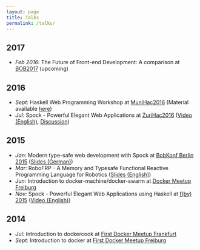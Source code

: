 ```yaml
---
layout: page
title: Talks
permalink: /talks/
---
```


## 2017
* *Feb 2016*: The Future of Front-end Development: A comparison at [BOB2017][bob-2017] (upcoming)


## 2016
* *Sept*: Haskell Web Programming Workshop at [MuniHac2016][munihac2016] (Material available [here][munihac2016-material])
* *Jul*: Spock - Powerful Elegant Web Applications at [ZuriHac2016][zurihac2016] ([Video (English)][zurihac2016-video], [Discussion][zurihac2016-video-reddit])

## 2015
* *Jan:* Modern type-safe web development with Spock at [BobKonf Berlin 2015][bob-2015] ([Slides (German)][bob-2015-slides])
* *Mar:* RoboFRP - A Memory and Typesafe Functional Reactive Programming Language for Robotics ([Slides (English)][robofrp-2015])
* *Jun:* Introduction to docker-machine/docker-swarm at [Docker Meetup Freiburg][docker-2015-06]
* *Nov:* Spock - Powerful Elegant Web Applications using Haskell at [f(by) 2015][fby-2015] ([Video (English)][spock-2015])

## 2014
* *Jul:* Introduction to dockercook at [First Docker Meetup Frankfurt][docker-2014-07]
* *Sept:* Introduction to docker at [First Docker Meetup Freiburg][docker-2014-09]

[bob-2017]: http://bobkonf.de/2017/athiemann.html
[docker-2014-07]: http://www.meetup.com/de/Docker-Frankfurt/events/182122512/
[docker-2014-09]: http://www.meetup.com/de/Docker-Freiburg/events/198908842/
[docker-2015-06]: http://www.meetup.com/de/Docker-Freiburg/events/222697854/
[bob-2015-slides]: https://dl.dropboxusercontent.com/u/15078797/talks/typesafe-webdev-2015.pdf
[bob-2015]: http://bobkonf.de/2015/thiemann.html
[robofrp-2015]: https://www.dropbox.com/s/lrc2x1k4c4p8gaj/Bachelorarbeit2015.pdf
[spock-2015]: https://www.youtube.com/watch?v=kNqsOBrCbLo
[fby-2015]: http://fby.by/en/
[zurihac2016]: https://wiki.haskell.org/ZuriHac2016#Alexander_Thiemann
[zurihac2016-video]: https://www.youtube.com/watch?v=-b-Oz6y-n_Y
[zurihac2016-video-reddit]: https://www.reddit.com/r/haskell/comments/51ka1m/zurihac_2016_powerful_elegant_web_applications/
[munihac2016]: https://wiki.haskell.org/MuniHac2016
[munihac2016-material]: https://github.com/agrafix/Spock-starter
